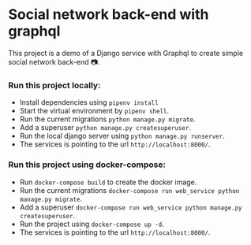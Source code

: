 # Social network back-end with graphql
This project is a demo of a Django service with Graphql to create simple social network back-end 📷.

### Run this project locally:
- Install dependencies using `pipenv install`
- Start the virtual environment by `pipenv shell`.
- Run the current migrations `python manage.py migrate`.
- Add a superuser `python manage.py createsuperuser`.
- Run the local django server using `python manage.py runserver`.
- The services is pointing to the url `http://localhost:8000/`.

### Run this project using docker-compose:
- Run `docker-compose build` to create the docker image.
- Run the current migrations `docker-compose run web_service python manage.py migrate`.
- Add a superuser `docker-compose run web_service python manage.py createsuperuser`.
- Run the project using `docker-compose up -d`.
- The services is pointing to the url `http://localhost:8000/`.
